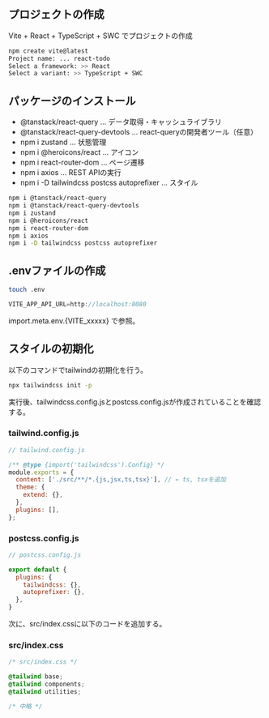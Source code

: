 ## プロジェクトの作成

Vite + React + TypeScript + SWC でプロジェクトの作成

```bash
npm create vite@latest
Project name: ... react-todo
Select a framework: >> React 
Select a variant: >> TypeScript + SWC
```

## パッケージのインストール

- @tanstack/react-query ... データ取得・キャッシュライブラリ
- @tanstack/react-query-devtools ... react-queryの開発者ツール（任意）
- npm i zustand ... 状態管理
- npm i @heroicons/react  ... アイコン
- npm i react-router-dom ... ページ遷移
- npm i axios ... REST APIの実行
- npm i -D tailwindcss postcss autoprefixer ... スタイル

```bash
npm i @tanstack/react-query
npm i @tanstack/react-query-devtools
npm i zustand
npm i @heroicons/react 
npm i react-router-dom
npm i axios
npm i -D tailwindcss postcss autoprefixer
```

## .envファイルの作成 

```bash
touch .env
```

```ts
VITE_APP_API_URL=http://localhost:8080
```

import.meta.env.{VITE_xxxxx} で参照。

## スタイルの初期化

以下のコマンドでtailwindの初期化を行う。

```bash
npx tailwindcss init -p
```

実行後、tailwindcss.config.jsとpostcss.config.jsが作成されていることを確認する。

### tailwind.config.js

```js
// tailwind.config.js

/** @type {import('tailwindcss').Config} */
module.exports = {
  content: ['./src/**/*.{js,jsx,ts,tsx}'], // ← ts, tsxを追加
  theme: {
    extend: {},
  },
  plugins: [],
};
```

### postcss.config.js

```js
// postcss.config.js

export default {
  plugins: {
    tailwindcss: {},
    autoprefixer: {},
  },
}
```

次に、src/index.cssに以下のコードを追加する。

### src/index.css

```css
/* src/index.css */

@tailwind base;
@tailwind components;
@tailwind utilities;

/* 中略 */
```
